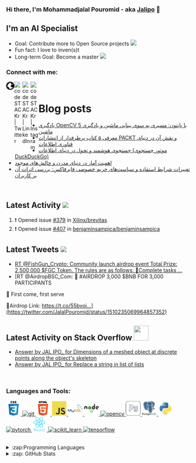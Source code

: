 ### Hi there, I'm Mohammadjalal Pouromid - aka [Jalipo][website] 👋
## I'm an AI Specialist

 
- Goal: Contribute more to Open Source projects <img src="https://media.giphy.com/media/WUlplcMpOCEmTGBtBW/giphy.gif" width="30">
- Fun fact: I love to inven(s)t
- Long-term Goal: Become a master <img src="https://media.giphy.com/media/BMyEGC1ZzwS6W2cc5n/giphy.gif"  width="30" >

### Connect with me:

[<img align="left" alt="codeSTACKr.com" width="22px" src="https://raw.githubusercontent.com/iconic/open-iconic/master/svg/globe.svg" />][website]
[<img align="left" alt="codeSTACKr | Twitter" width="22px" src="https://cdn.jsdelivr.net/npm/simple-icons@v3/icons/twitter.svg" />][twitter]
[<img align="left" alt="codeSTACKr | LinkedIn" width="22px" src="https://cdn.jsdelivr.net/npm/simple-icons@v3/icons/linkedin.svg" />][linkedin]
[<img align="left" alt="codeSTACKr | Instagram" width="22px" src="https://cdn.jsdelivr.net/npm/simple-icons@v3/icons/instagram.svg" />][instagram]

<br />

# Blog posts
<!-- BLOG-POST-LIST:START -->
- [یادگیری OpenCV 5 با پایتون: مسیری به سوی بینایی ماشین و یادگیری ماشین](https://cyberuni.ir/blog/%DB%8C%D8%A7%D8%AF%DA%AF%DB%8C%D8%B1%DB%8C-opencv-5-%D8%A8%D8%A7-%D9%BE%D8%A7%DB%8C%D8%AA%D9%88%D9%86-%D9%85%D8%B3%DB%8C%D8%B1%DB%8C-%D8%A8%D9%87-%D8%B3%D9%88%DB%8C-%D8%A8%DB%8C%D9%86%D8%A7%DB%8C%DB%8C-%D9%85%D8%A7%D8%B4%DB%8C%D9%86-%D9%88-%DB%8C%D8%A7%D8%AF%DA%AF%DB%8C%D8%B1%DB%8C-%D9%85%D8%A7%D8%B4%DB%8C%D9%86/)
- [معرفی ۵ کتاب پرطرفدار از انتشارات PACKT و نقش آن در دنیای فناوری اطلاعات](https://cyberuni.ir/blog/%D9%85%D8%B9%D8%B1%D9%81%DB%8C-%DB%B5-%DA%A9%D8%AA%D8%A7%D8%A8-%D9%BE%D8%B1%D8%B7%D8%B1%D9%81%D8%AF%D8%A7%D8%B1-%D8%A7%D8%B2-%D8%A7%D9%86%D8%AA%D8%B4%D8%A7%D8%B1%D8%A7%D8%AA-packt-%D9%88-%D9%86%D9%82%D8%B4-%D8%A2%D9%86-%D8%AF%D8%B1-%D8%AF%D9%86%DB%8C%D8%A7%DB%8C-%D9%81%D9%86%D8%A7%D9%88%D8%B1%DB%8C-%D8%A7%D8%B7%D9%84%D8%A7%D8%B9%D8%A7%D8%AA/)
- [جستجوی هوشمند و تحول در دنیای اطلاعات &lpar;موتور جستجوی DuckDuckGo&rpar;](https://cyberuni.ir/blog/%D8%AC%D8%B3%D8%AA%D8%AC%D9%88%DB%8C-%D9%87%D9%88%D8%B4%D9%85%D9%86%D8%AF-%D9%88-%D8%AA%D8%AD%D9%88%D9%84-%D8%AF%D8%B1-%D8%AF%D9%86%DB%8C%D8%A7%DB%8C-%D8%A7%D8%B7%D9%84%D8%A7%D8%B9%D8%A7%D8%AA-%D9%85%D9%88%D8%AA%D9%88%D8%B1-%D8%AC%D8%B3%D8%AA%D8%AC%D9%88%DB%8C-duckduckgo/)
- [اهمیت آمار در دنیای مدرن و چالش‌های موجود](https://cyberuni.ir/blog/%D8%A7%D9%87%D9%85%DB%8C%D8%AA-%D8%A2%D9%85%D8%A7%D8%B1-%D8%AF%D8%B1-%D8%AF%D9%86%DB%8C%D8%A7%DB%8C-%D9%85%D8%AF%D8%B1%D9%86-%D9%88-%DA%86%D8%A7%D9%84%D8%B4%D9%87%D8%A7%DB%8C-%D9%85%D9%88%D8%AC%D9%88%D8%AF/)
- [تغییرات شرایط استفاده و سیاست‌های حریم خصوصی فایرفاکس: بررسی اثرات آن بر کاربران](https://cyberuni.ir/blog/%D8%AA%D8%BA%DB%8C%DB%8C%D8%B1%D8%A7%D8%AA-%D8%B4%D8%B1%D8%A7%DB%8C%D8%B7-%D8%A7%D8%B3%D8%AA%D9%81%D8%A7%D8%AF%D9%87-%D9%88-%D8%B3%DB%8C%D8%A7%D8%B3%D8%AA%D9%87%D8%A7%DB%8C-%D8%AD%D8%B1%DB%8C%D9%85-%D8%AE%D8%B5%D9%88%D8%B5%DB%8C-%D9%81%D8%A7%DB%8C%D8%B1%D9%81%D8%A7%DA%A9%D8%B3-%D8%A8%D8%B1%D8%B1%D8%B3%DB%8C-%D8%A7%D8%AB%D8%B1%D8%A7%D8%AA-%D8%A2%D9%86-%D8%A8%D8%B1-%DA%A9%D8%A7%D8%B1%D8%A8%D8%B1%D8%A7%D9%86/)
<!-- BLOG-POST-LIST:END -->


<br/>

## Latest Activity <img src="https://raw.githubusercontent.com/innng/innng/master/assets/kyubey.gif" width="80"> 
<!--START_SECTION:activity-->
1. ❗️ Opened issue [#379](https://github.com/Xilinx/brevitas/issues/379) in [Xilinx/brevitas](https://github.com/Xilinx/brevitas)
2. ❗️ Opened issue [#407](https://github.com/benjaminsampica/benjaminsampica/issues/407) in [benjaminsampica/benjaminsampica](https://github.com/benjaminsampica/benjaminsampica)
<!--END_SECTION:activity-->


## Latest Tweets <img src="https://media.giphy.com/media/26BRxIdjE82KNmVJm/giphy.gif" width="30"> 

<!-- TWITTER:START -->
- [RT @FishGun_Crypto: Community launch airdrop event
Total Prize: 2,500,000 $FGC Token. The rules are as follows:
🐡Complete tasks ...](https://twitter.com/JalalPouromid/status/1510434904487743493)
- [RT @AirdropBSC_Com: 🎁 #AIRDROP 3,000 $BNB FOR 3,000 PARTICIPANTS 

🎁 First come, first serve

🔗Airdrop Link: https://t.co/55bvoi...](https://twitter.com/JalalPouromid/status/1510235069964857352)
<!-- TWITTER:END -->

## Latest Activity on Stack Overflow  <img src="https://media.giphy.com/media/ule4vhcY1xEKQ/giphy.gif" height="40" width = '40'> 

<!-- STACKOVERFLOW:START -->
- [Answer by JAL IPO_ for Dimensions of a meshed object at discrete points along the object&#39;s skeleton](https://stackoverflow.com/questions/79000040/dimensions-of-a-meshed-object-at-discrete-points-along-the-objects-skeleton/79051975#79051975)
- [Answer by JAL IPO_ for Replace a string in list of lists](https://stackoverflow.com/questions/13781828/replace-a-string-in-list-of-lists/75055822#75055822)
<!-- STACKOVERFLOW:END -->

<br/>

  <h3 align="left">Languages and Tools:</h3>
<p align="left"> <a href="https://www.w3schools.com/css/" target="_blank"> <img src="https://raw.githubusercontent.com/devicons/devicon/master/icons/css3/css3-original-wordmark.svg" alt="css3" width="40" height="40"/> </a> <a href="https://git-scm.com/" target="_blank"> <img src="https://www.vectorlogo.zone/logos/git-scm/git-scm-icon.svg" alt="git" width="40" height="40"/> </a> <a href="https://www.w3.org/html/" target="_blank"> <img src="https://raw.githubusercontent.com/devicons/devicon/master/icons/html5/html5-original-wordmark.svg" alt="html5" width="40" height="40"/> </a> <a href="https://developer.mozilla.org/en-US/docs/Web/JavaScript" target="_blank"> <img src="https://raw.githubusercontent.com/devicons/devicon/master/icons/javascript/javascript-original.svg" alt="javascript" width="40" height="40"/> </a> <a href="https://www.mysql.com/" target="_blank"> <img src="https://raw.githubusercontent.com/devicons/devicon/master/icons/mysql/mysql-original-wordmark.svg" alt="mysql" width="40" height="40"/> </a> <a href="https://nodejs.org" target="_blank"> <img src="https://raw.githubusercontent.com/devicons/devicon/master/icons/nodejs/nodejs-original-wordmark.svg" alt="nodejs" width="40" height="40"/> </a> <a href="https://opencv.org/" target="_blank"> <img src="https://www.vectorlogo.zone/logos/opencv/opencv-icon.svg" alt="opencv" width="40" height="40"/> </a> <a href="https://www.photoshop.com/en" target="_blank"> <img src="https://raw.githubusercontent.com/devicons/devicon/master/icons/photoshop/photoshop-line.svg" alt="photoshop" width="40" height="40"/> </a> <a href="https://www.postgresql.org" target="_blank"> <img src="https://raw.githubusercontent.com/devicons/devicon/master/icons/postgresql/postgresql-original-wordmark.svg" alt="postgresql" width="40" height="40"/> </a> <a href="https://www.python.org" target="_blank"> <img src="https://raw.githubusercontent.com/devicons/devicon/master/icons/python/python-original.svg" alt="python" width="40" height="40"/> </a> <a href="https://pytorch.org/" target="_blank"> <img src="https://www.vectorlogo.zone/logos/pytorch/pytorch-icon.svg" alt="pytorch" width="40" height="40"/> </a> <a href="https://reactjs.org/" target="_blank"> <img src="https://raw.githubusercontent.com/devicons/devicon/master/icons/react/react-original-wordmark.svg" alt="react" width="40" height="40"/> </a> <a href="https://scikit-learn.org/" target="_blank"> <img src="https://upload.wikimedia.org/wikipedia/commons/0/05/Scikit_learn_logo_small.svg" alt="scikit_learn" width="40" height="40"/> </a> <a href="https://www.tensorflow.org" target="_blank"> <img src="https://www.vectorlogo.zone/logos/tensorflow/tensorflow-icon.svg" alt="tensorflow" width="40" height="40"/> </a> </p>

<br/>



<details>
  <summary>:zap:Programming Languages</summary>

  [![Top Langs](https://github-readme-stats.vercel.app/api/top-langs/?username=iamjalipo)](https://github.com/anuraghazra/github-readme-stats)

</details>

<details>
  <summary>:zap: GitHub Stats</summary>

  <img align="left" alt="jalipo" src="https://github-readme-stats.codestackr.vercel.app/api?username=iamjalipo&theme=vue&show_icons=true&hide_border=true" />

</details>




[website]: https://iamjalipo.github.io/
[twitter]: https://twitter.com/JalalPouromid
[instagram]: https://www.instagram.com/jalipo_/
[linkedin]: https://www.linkedin.com/in/mohammadjalal-pouromid-9568901b0

